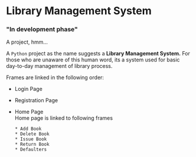 # Library Management System
### **"In development phase"**
A project, hmm...

A `Python` project as the name suggests a **Library Management System.** For those who are unaware of this human word, its a system used for basic day-to-day management of library process.

Frames are linked in the following order: <br>

- Login Page <br>
- Registration Page <br>
- Home Page <br>
  Home page is linked to following frames

      * Add Book
      * Delete Book
      * Issue Book
      * Return Book
      * Defaulters
